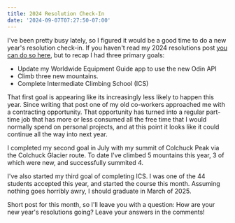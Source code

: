 ```yaml
---
title: 2024 Resolution Check-In
date: '2024-09-07T07:27:50-07:00'
---
```

I've been pretty busy lately, so I figured it would be a good time to do a new year's resolution check-in. If you haven't read my 2024 resolutions post [you can do so here](https://jjmtaylor.com/2024-resolutions), but to recap I had three primary goals:

* Update my Worldwide Equipment Guide app to use the new Odin API
* Climb three new mountains.
* Complete Intermediate Climbing School (ICS)

That first goal is appearing like its increasingly less likely to happen this year.  Since writing that post one of my old co-workers approached me with a contracting opportunity.  That opportunity has turned into a regular part-time job that has more or less consumed all the free time that I would normally spend on personal projects, and at this point it looks like it could continue all the way into next year.

I completed my second goal in July with my summit of Colchuck Peak via the Colchuck Glacier route.  To date I've climbed 5 mountains this year, 3 of which were new, and successfully summited 4.

I've also started my third goal of completing ICS.  I was one of the 44 students accepted this year, and started the course this month.  Assuming nothing goes horribly awry, I should graduate in March of 2025.  

Short post for this month, so I'll leave you with a question: How are your new year's resolutions going?  Leave your answers in the comments!
